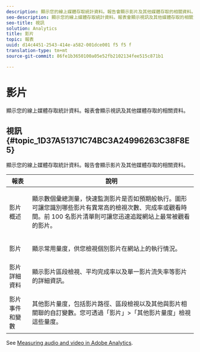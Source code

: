```yaml
---
description: 顯示您的線上媒體存取統計資料。報告會顯示影片及其他媒體存取的相關資料。
seo-description: 顯示您的線上媒體存取統計資料。報表會顯示視訊及其他媒體存取的相關資料。
seo-title: 視訊
solution: Analytics
title: 影片
topic: 報表
uuid: d14c4451-2543-414e-a582-001dce001 f5 f5 f
translation-type: tm+mt
source-git-commit: 86fe1b3650100a05e52fb2102134fee515c871b1

---
```



# 影片

顯示您的線上媒體存取統計資料。報表會顯示視訊及其他媒體存取的相關資料。

## 視訊 {#topic_1D37A51371C74BC3A24996263C38F8E5}

顯示您的線上媒體存取統計資料。報告會顯示影片及其他媒體存取的相關資料。

<table id="table_A032C55365C34F808764965ADF62F81F"> 
 <thead> 
  <tr> 
   <th colname="col1" class="entry"> 報表 </th> 
   <th colname="col2" class="entry"> 說明 </th> 
  </tr> 
 </thead>
 <tbody> 
  <tr> 
   <td colname="col1"> 影片概述 </td> 
   <td colname="col2"> <p> 顯示數個彙總測量，快速監測影片是否如預期般執行。圖形可讓您識別哪些影片有異常高的檢視次數、完成率或觀看時間。前 100 名影片清單則可讓您迅速追蹤網站上最常被觀看的影片。 </p> </td> 
  </tr> 
  <tr> 
   <td colname="col1"> 影片 </td> 
   <td colname="col2"> <p> 顯示常用量度，供您檢視個別影片在網站上的執行情況。 </p> </td> 
  </tr> 
  <tr> 
   <td colname="col1"> 影片詳細資料 </td> 
   <td colname="col2"> <p> 顯示影片區段檢視、平均完成率以及單一影片流失率等影片的詳細資訊。 </p> </td> 
  </tr> 
  <tr> 
   <td colname="col1"> 影片事件和變數 </td> 
   <td colname="col2"> <p> 其他影片量度，包括影片路徑、區段檢視以及其他與影片相關聯的自訂變數。您可透過「<span class="uicontrol">影片</span>」&gt;「<span class="uicontrol">其他影片量度</span>」檢視這些量度。 </p> </td> 
  </tr> 
 </tbody> 
</table>

See [Measuring audio and video in Adobe Analytics](https://marketing.adobe.com/resources/help/en_US/sc/appmeasurement/hbvideo/).
